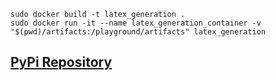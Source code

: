 ```
sudo docker build -t latex_generation .
sudo docker run -it --name latex_generation_container -v "$(pwd)/artifacts:/playground/artifacts" latex_generation
```
## [PyPi Repository](https://pypi.org/project/drawfunction/)
